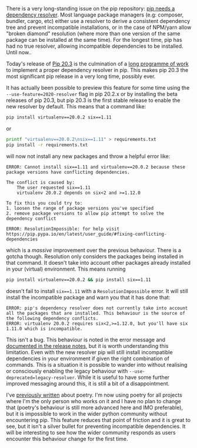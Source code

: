 <!--
.. title: pip 20.3
.. slug: pip-203
.. date: 2020-11-30 00:00:00
.. tags: python,python
.. category: python
.. link: 
.. description: 
.. type: text
-->

There is a very long-standing issue on the pip repository: [pip needs a dependency resolver](https://github.com/pypa/pip/issues/988). Most language package managers (e.g: composer, bundler, cargo, etc) either use a resolver to derive a consistent dependency tree and prevent incompatible installations, or in the case of NPM/yarn allow "broken diamond" resolution (where more than one version of the same package can be installed at the same time). For the longest time, pip has had no true resolver, allowing incompatible dependencies to be installed. Until now..

Today's release of [Pip 20.3](https://blog.python.org/2020/11/pip-20-3-release-new-resolver.html) is the culmination of a [long programme of work](https://pyfound.blogspot.com/2020/03/new-pip-resolver-to-roll-out-this-year.html) to implement a proper dependency resolver in pip. This makes pip 20.3 the most significant pip release in a very long time, possibly ever.

It has actually been possible to preview this feature for some time using the `--use-feature=2020-resolver` flag in pip 20.2.x or by installing the beta releases of pip 20.3, but pip 20.3 is the first stable release to enable the new resolver by default. This means that a command like:

```bash
pip install virtualenv==20.0.2 six==1.11
```

or

```bash
printf "virtualenv==20.0.2\nsix==1.11" > requirements.txt
pip install -r requirements.txt
```

will now not install any new packages and throw a helpful error like:

```text
ERROR: Cannot install six==1.11 and virtualenv==20.0.2 because these package versions have conflicting dependencies.

The conflict is caused by:
    The user requested six==1.11
    virtualenv 20.0.2 depends on six<2 and >=1.12.0

To fix this you could try to:
1. loosen the range of package versions you've specified
2. remove package versions to allow pip attempt to solve the dependency conflict

ERROR: ResolutionImpossible: for help visit https://pip.pypa.io/en/latest/user_guide/#fixing-conflicting-dependencies
```

which is a _massive_ improvement over the previous behaviour. There is a gotcha though. Resolution only considers the packages being installed in that command. It doesn't take into account other packages already installed in your (virtual) environment. This means running

```bash
pip install virtualenv==20.0.2 && pip install six==1.11
```

doesn't fail to install `six==1.11` with a `ResolutionImpossible` error. It will still install the incompatible package and warn you that it has done that:

```text
ERROR: pip's dependency resolver does not currently take into account all the packages that are installed. This behaviour is the source of the following dependency conflicts.
ERROR: virtualenv 20.0.2 requires six<2,>=1.12.0, but you'll have six 1.11.0 which is incompatible.
```

This isn't a bug. This behaviour is noted in the error message  and [documented in the release notes](https://pip.pypa.io/en/latest/user_guide/#changes-to-the-pip-dependency-resolver-in-20-3-2020), but it is worth understanding this limitation. Even with the new resolver pip will still install incompatible dependencies in your environment if given the right combination of commands. This is a situation it is possible to wander into without realising or consciously enabling the legacy behaviour with `--use-deprecated=legacy-resolver`. While it is useful to have some further improved messaging around this, it is still a bit of a disappointment.

I've [previously written](link://slug/2poetry) about poetry. I'm now using poetry for all projects where I'm the only person who works on it and I have no plan to change that (poetry's behaviour is still more advanced here and IMO preferable), but it is impossible to work in the wider python community without encountering pip. This feature reduces that point of friction and it is great to see, but it isn't a silver bullet for preventing incompatible dependencies. It will be interesting to see how the wider community responds as users encounter this behaviour change for the first time.
